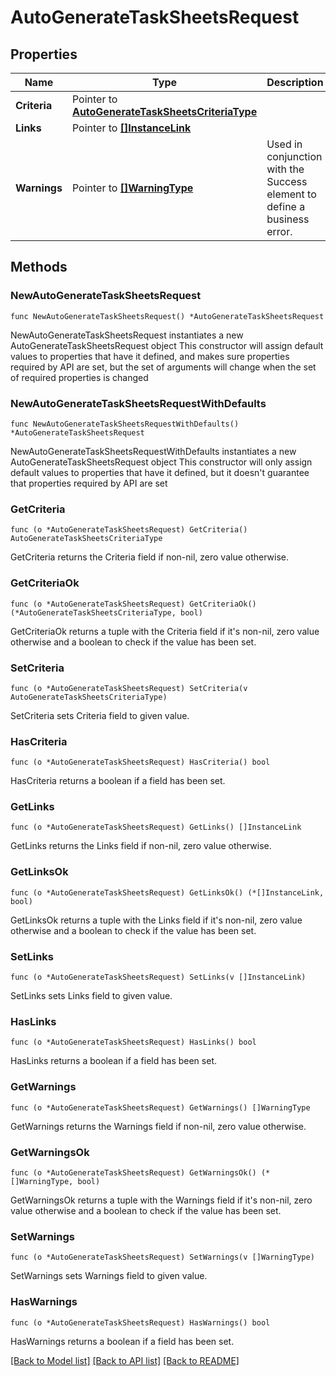 # AutoGenerateTaskSheetsRequest

## Properties

Name | Type | Description | Notes
------------ | ------------- | ------------- | -------------
**Criteria** | Pointer to [**AutoGenerateTaskSheetsCriteriaType**](AutoGenerateTaskSheetsCriteriaType.md) |  | [optional] 
**Links** | Pointer to [**[]InstanceLink**](InstanceLink.md) |  | [optional] 
**Warnings** | Pointer to [**[]WarningType**](WarningType.md) | Used in conjunction with the Success element to define a business error. | [optional] 

## Methods

### NewAutoGenerateTaskSheetsRequest

`func NewAutoGenerateTaskSheetsRequest() *AutoGenerateTaskSheetsRequest`

NewAutoGenerateTaskSheetsRequest instantiates a new AutoGenerateTaskSheetsRequest object
This constructor will assign default values to properties that have it defined,
and makes sure properties required by API are set, but the set of arguments
will change when the set of required properties is changed

### NewAutoGenerateTaskSheetsRequestWithDefaults

`func NewAutoGenerateTaskSheetsRequestWithDefaults() *AutoGenerateTaskSheetsRequest`

NewAutoGenerateTaskSheetsRequestWithDefaults instantiates a new AutoGenerateTaskSheetsRequest object
This constructor will only assign default values to properties that have it defined,
but it doesn't guarantee that properties required by API are set

### GetCriteria

`func (o *AutoGenerateTaskSheetsRequest) GetCriteria() AutoGenerateTaskSheetsCriteriaType`

GetCriteria returns the Criteria field if non-nil, zero value otherwise.

### GetCriteriaOk

`func (o *AutoGenerateTaskSheetsRequest) GetCriteriaOk() (*AutoGenerateTaskSheetsCriteriaType, bool)`

GetCriteriaOk returns a tuple with the Criteria field if it's non-nil, zero value otherwise
and a boolean to check if the value has been set.

### SetCriteria

`func (o *AutoGenerateTaskSheetsRequest) SetCriteria(v AutoGenerateTaskSheetsCriteriaType)`

SetCriteria sets Criteria field to given value.

### HasCriteria

`func (o *AutoGenerateTaskSheetsRequest) HasCriteria() bool`

HasCriteria returns a boolean if a field has been set.

### GetLinks

`func (o *AutoGenerateTaskSheetsRequest) GetLinks() []InstanceLink`

GetLinks returns the Links field if non-nil, zero value otherwise.

### GetLinksOk

`func (o *AutoGenerateTaskSheetsRequest) GetLinksOk() (*[]InstanceLink, bool)`

GetLinksOk returns a tuple with the Links field if it's non-nil, zero value otherwise
and a boolean to check if the value has been set.

### SetLinks

`func (o *AutoGenerateTaskSheetsRequest) SetLinks(v []InstanceLink)`

SetLinks sets Links field to given value.

### HasLinks

`func (o *AutoGenerateTaskSheetsRequest) HasLinks() bool`

HasLinks returns a boolean if a field has been set.

### GetWarnings

`func (o *AutoGenerateTaskSheetsRequest) GetWarnings() []WarningType`

GetWarnings returns the Warnings field if non-nil, zero value otherwise.

### GetWarningsOk

`func (o *AutoGenerateTaskSheetsRequest) GetWarningsOk() (*[]WarningType, bool)`

GetWarningsOk returns a tuple with the Warnings field if it's non-nil, zero value otherwise
and a boolean to check if the value has been set.

### SetWarnings

`func (o *AutoGenerateTaskSheetsRequest) SetWarnings(v []WarningType)`

SetWarnings sets Warnings field to given value.

### HasWarnings

`func (o *AutoGenerateTaskSheetsRequest) HasWarnings() bool`

HasWarnings returns a boolean if a field has been set.


[[Back to Model list]](../README.md#documentation-for-models) [[Back to API list]](../README.md#documentation-for-api-endpoints) [[Back to README]](../README.md)



